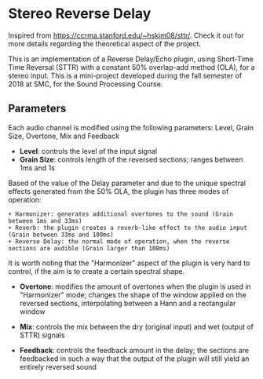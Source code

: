 # Stereo Reverse Delay

Inspired from https://ccrma.stanford.edu/~hskim08/sttr/. Check it out for more details regarding the theoretical aspect of the project.

This is an implementation of a Reverse Delay/Echo plugin, using Short-Time Time Reversal (STTR) with a constant 50% overlap-add method (OLA), for a stereo input. This is a mini-project developed during the fall semester of 2018 at SMC, for the Sound Processing Course. 

## Parameters
Each audio channel is modified using the following parameters: Level, Grain Size, Overtone, Mix and Feedback
- **Level**: controls the level of the input signal
- **Grain Size**: controls length of the reversed sections; ranges between 1ms and 1s

Based of the value of the Delay parameter and due to the unique spectral effects generated from the 50% OLA, the plugin has three modes of operation:

    + Harmonizer: generates additional overtones to the sound (Grain between 1ms and 33ms)
    + Reverb: the plugin creates a reverb-like effect to the audio input (Grain between 33ms and 100ms)
    + Reverse Delay: the normal mode of operation, when the reverse sections are audible (Grain larger than 100ms)
    
It is worth noting that the "Harmonizer" aspect of the plugin is very hard to control, if the aim is to create a certain spectral shape.

- **Overtone**: modifies the amount of overtones when the plugin is used in "Harmonizer" mode; changes the shape of the window applied on the reversed sections, interpolating between a Hann and a rectangular window

- **Mix**: controls the mix between the dry (original input) and wet (output of STTR) signals
- **Feedback**: controls the feedback amount in the delay; the sections are feedbacked in such a way that the output of the plugin will still yield an entirely reversed sound
